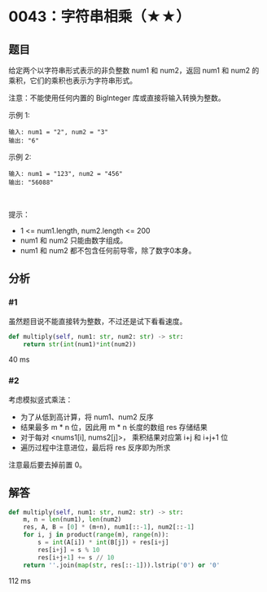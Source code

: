 # 0043：字符串相乘（★★）


## 题目

给定两个以字符串形式表示的非负整数 num1 和 num2，返回 num1 和 num2 的乘积，它们的乘积也表示为字符串形式。

注意：不能使用任何内置的 BigInteger 库或直接将输入转换为整数。


示例 1:

	输入: num1 = "2", num2 = "3"
	输出: "6"

示例 2:

	输入: num1 = "123", num2 = "456"
	输出: "56088"
 

提示：
- 1 <= num1.length, num2.length <= 200
- num1 和 num2 只能由数字组成。
- num1 和 num2 都不包含任何前导零，除了数字0本身。


## 分析 

### #1

虽然题目说不能直接转为整数，不过还是试下看看速度。

```python
def multiply(self, num1: str, num2: str) -> str:
	return str(int(num1)*int(num2))
```
40 ms

### #2

考虑模拟竖式乘法：
- 为了从低到高计算，将 num1、num2 反序
- 结果最多 m * n 位，因此用 m * n 长度的数组 res 存储结果 
- 对于每对 <nums1[i], nums2[j]>， 乘积结果对应第 i+j 和 i+j+1 位
- 遍历过程中注意进位，最后将 res 反序即为所求

注意最后要去掉前置 0。

## 解答

```python
def multiply(self, num1: str, num2: str) -> str:
    m, n = len(num1), len(num2)
    res, A, B = [0] * (m+n), num1[::-1], num2[::-1]
    for i, j in product(range(m), range(n)):
        s = int(A[i]) * int(B[j]) + res[i+j]
        res[i+j] = s % 10
        res[i+j+1] += s // 10
    return ''.join(map(str, res[::-1])).lstrip('0') or '0'
```
112 ms
